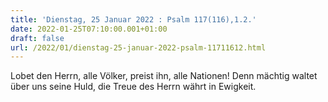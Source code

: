 ```yaml
---
title: 'Dienstag, 25 Januar 2022 : Psalm 117(116),1.2.'
date: 2022-01-25T07:10:00.001+01:00
draft: false
url: /2022/01/dienstag-25-januar-2022-psalm-11711612.html
---
```


Lobet den Herrn, alle Völker, preist ihn, alle Nationen! Denn mächtig waltet über uns seine Huld, die Treue des Herrn währt in Ewigkeit.